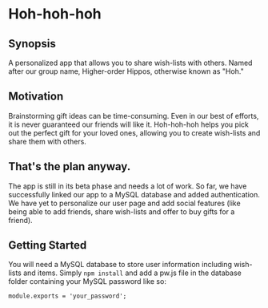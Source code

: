 # Hoh-hoh-hoh

## Synopsis

A personalized app that allows you to share wish-lists with others. Named after our group name, Higher-order Hippos, otherwise known as "Hoh."

## Motivation

Brainstorming gift ideas can be time-consuming. Even in our best of efforts, it is never guaranteed our friends will like it. Hoh-hoh-hoh helps you pick out the perfect gift for your loved ones, allowing you to create wish-lists and share them with others.

## That's the plan anyway.

The app is still in its beta phase and needs a lot of work. So far, we have successfully linked our app to a MySQL database and added authentication. We have yet to personalize our user page and add social features (like being able to add friends, share wish-lists and offer to buy gifts for a friend).

## Getting Started

You will need a MySQL database to store user information including wish-lists and items. Simply `npm install` and add a pw.js file in the database folder containing your MySQL password like so:

```
module.exports = 'your_password';

```
